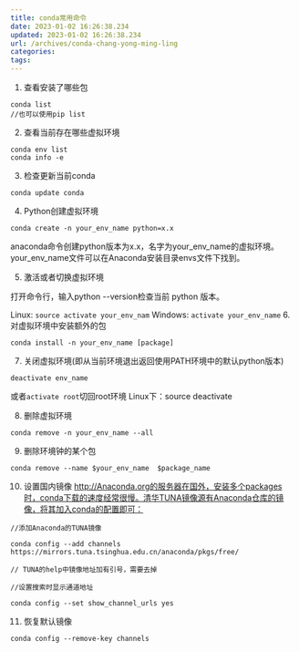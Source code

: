```yaml
---
title: conda常用命令
date: 2023-01-02 16:26:38.234
updated: 2023-01-02 16:26:38.234
url: /archives/conda-chang-yong-ming-ling
categories: 
tags: 
---
```




1. 查看安装了哪些包

```
conda list
//也可以使用pip list
```

2. 查看当前存在哪些虚拟环境

```
conda env list 
conda info -e
```

3. 检查更新当前conda
```
conda update conda
```
4. Python创建虚拟环境
```
conda create -n your_env_name python=x.x
```

anaconda命令创建python版本为x.x，名字为your_env_name的虚拟环境。your_env_name文件可以在Anaconda安装目录envs文件下找到。

5. 激活或者切换虚拟环境

打开命令行，输入python --version检查当前 python 版本。

Linux:  `source activate your_env_nam`
Windows: `activate your_env_name`
6. 对虚拟环境中安装额外的包
```
conda install -n your_env_name [package]
```
7. 关闭虚拟环境(即从当前环境退出返回使用PATH环境中的默认python版本)
```
deactivate env_name
```
或者`activate root`切回root环境
Linux下：source deactivate 

8. 删除虚拟环境
```
conda remove -n your_env_name --all
```
9. 删除环境钟的某个包
```
conda remove --name $your_env_name  $package_name 
```
10. 设置国内镜像
http://Anaconda.org的服务器在国外，安装多个packages时，conda下载的速度经常很慢。清华TUNA镜像源有Anaconda仓库的镜像，将其加入conda的配置即可：
```
//添加Anaconda的TUNA镜像

conda config --add channels https://mirrors.tuna.tsinghua.edu.cn/anaconda/pkgs/free/

// TUNA的help中镜像地址加有引号，需要去掉

//设置搜索时显示通道地址

conda config --set show_channel_urls yes
```

11. 恢复默认镜像
```
conda config --remove-key channels
```
